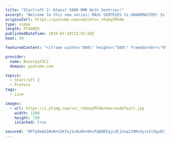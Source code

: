 ```yaml
---
title: "StarCraft 2: Almost 5000 MMR With Sentries!"
excerpt: "Welcome to this new series: MASS SENTRIES to GRANDMASTER! In this series, we will see how far I can get by playing ONLY Sentries on the ladder in ALL Protoss matchups!  Here are a few more Mass Sentry games from playing the series on stream.   Feel free to let me know if you have any suggestions for"
originalUrl: https://youtube.com/watch?v=_rOubyZPhAA
type: video
length: PT46M2S
publishedDateTime: 2019-07-24T22:55:50Z
heat: 50

featuredContent: "<iframe width=\"800\" height=\"500\" frameborder=\"0\" src=\"https://www.youtube.com/embed/_rOubyZPhAA\" allow=\"accelerometer; autoplay; encrypted-media; gyroscope; picture-in-picture\" allowfullscreen></iframe>"

provider:
  name: BeastyqtSC2
  domain: youtube.com

topics:
  - StarCraft 2
  - Protoss
tags:
  - Live

images:
  - url: https://i.ytimg.com/vi/_rOubyZPhAA/maxresdefault.jpg
    width: 1280
    height: 720
    isCached: true

secured: "6PTq9eAG1MuN+h2K7ojSz0u0h+0kcPq88BIqjLdCjUuq13UMsXyrLklXguDlj3jWJ7I+mFkilwkFviMBfKXYRF3HjB7uo/pzU28ceTHkXFlUy+z7Ne3moA99Ivbm4rQ6EuvWsoHlHuiFIyIib3mCXic/5V+OF5QXd6o9TbdIWkcpcG6bGA0zrdizUUdu0xZq9bdAHSad40iNKyPKnNgA+N3Pfnno5HnjhvpW/U62v3CBDVJmHCSSl5y7Lf2OuSHUbPgctN69mc2ZVB7FE+0YW6b/zAQg7eSBUfr3ILkLFXcY4UpDXamCKGgEAOhTvjSNiZHiCmu1CPAkewuOHEhW8rng6YA6LUL73rg0KtoGBJ61n1N1csmuPQE92aBcjQ37TcFFQQJHR89x/vd9jYav89DbdPxcUVhJn7wbT1eNwJ4=;6ek7EqAbKaqL9hWnuD1q6Q=="
---
```


